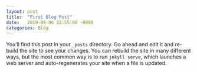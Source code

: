 ```yaml
---
layout: post
title:  "First Blog Post"
date:   2019-09-06 22:55:00 -0800
categories: Blog
---
```

You’ll find this post in your `_posts` directory. Go ahead and edit it and re-build the site to see your changes. You can rebuild the site in many different ways, but the most common way is to run `jekyll serve`, which launches a web server and auto-regenerates your site when a file is updated.

